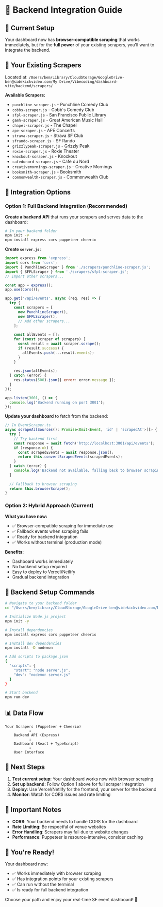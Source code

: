 # 🔗 Backend Integration Guide

## 🎯 Current Setup

Your dashboard now has **browser-compatible scraping** that works immediately, but for the **full power** of your existing scrapers, you'll want to integrate the backend.

## 📁 Your Existing Scrapers

Located at: `/Users/bem/Library/CloudStorage/GoogleDrive-ben@sidekickvideo.com/My Drive/Vibecoding/dashboard-vite/backend/scrapers/`

**Available Scrapers:**
- `punchline-scraper.js` - Punchline Comedy Club
- `cobbs-scraper.js` - Cobb's Comedy Club  
- `sfpl-scraper.js` - San Francisco Public Library
- `gamh-scraper.js` - Great American Music Hall
- `chapel-scraper.js` - The Chapel
- `ape-scraper.js` - APE Concerts
- `strava-scraper.js` - Strava SF Club
- `sfrando-scraper.js` - SF Rando
- `grizzlypeak-scraper.js` - Grizzly Peak
- `roxie-scraper.js` - Roxie Theater
- `knockout-scraper.js` - Knockout
- `cafedunord-scraper.js` - Cafe du Nord
- `creativemornings-scraper.js` - Creative Mornings
- `booksmith-scraper.js` - Booksmith
- `commonwealth-scraper.js` - Commonwealth Club

## 🚀 Integration Options

### Option 1: Full Backend Integration (Recommended)

**Create a backend API** that runs your scrapers and serves data to the dashboard:

```bash
# In your backend folder
npm init -y
npm install express cors puppeteer cheerio
```

**Create `server.js`:**
```javascript
import express from 'express';
import cors from 'cors';
import { PunchlineScraper } from './scrapers/punchline-scraper.js';
import { SFPLScraper } from './scrapers/sfpl-scraper.js';
// Import other scrapers...

const app = express();
app.use(cors());

app.get('/api/events', async (req, res) => {
  try {
    const scrapers = [
      new PunchlineScraper(),
      new SFPLScraper(),
      // Add other scrapers...
    ];
    
    const allEvents = [];
    for (const scraper of scrapers) {
      const result = await scraper.scrape();
      if (result.success) {
        allEvents.push(...result.events);
      }
    }
    
    res.json(allEvents);
  } catch (error) {
    res.status(500).json({ error: error.message });
  }
});

app.listen(3001, () => {
  console.log('Backend running on port 3001');
});
```

**Update your dashboard** to fetch from the backend:

```typescript
// In EventScraper.ts
async scrapeAllSources(): Promise<Omit<Event, 'id' | 'scrapedAt'>[]> {
  try {
    // Try backend first
    const response = await fetch('http://localhost:3001/api/events');
    if (response.ok) {
      const scrapedEvents = await response.json();
      return this.convertScrapedEvents(scrapedEvents);
    }
  } catch (error) {
    console.log('Backend not available, falling back to browser scraping...');
  }
  
  // Fallback to browser scraping
  return this.browserScrape();
}
```

### Option 2: Hybrid Approach (Current)

**What you have now:**
- ✅ Browser-compatible scraping for immediate use
- ✅ Fallback events when scraping fails
- ✅ Ready for backend integration
- ✅ Works without terminal (production mode)

**Benefits:**
- Dashboard works immediately
- No backend setup required
- Easy to deploy to Vercel/Netlify
- Gradual backend integration

## 🔧 Backend Setup Commands

```bash
# Navigate to your backend folder
cd "/Users/bem/Library/CloudStorage/GoogleDrive-ben@sidekickvideo.com/My Drive/Vibecoding/dashboard-vite/backend"

# Initialize Node.js project
npm init -y

# Install dependencies
npm install express cors puppeteer cheerio

# Install dev dependencies
npm install -D nodemon

# Add scripts to package.json
{
  "scripts": {
    "start": "node server.js",
    "dev": "nodemon server.js"
  }
}

# Start backend
npm run dev
```

## 📊 Data Flow

```
Your Scrapers (Puppeteer + Cheerio)
           ↓
    Backend API (Express)
           ↓
    Dashboard (React + TypeScript)
           ↓
    User Interface
```

## 🎯 Next Steps

1. **Test current setup**: Your dashboard works now with browser scraping
2. **Set up backend**: Follow Option 1 above for full scraper integration
3. **Deploy**: Use Vercel/Netlify for the frontend, your server for the backend
4. **Monitor**: Watch for CORS issues and rate limiting

## 🚨 Important Notes

- **CORS**: Your backend needs to handle CORS for the dashboard
- **Rate Limiting**: Be respectful of venue websites
- **Error Handling**: Scrapers may fail due to website changes
- **Performance**: Puppeteer is resource-intensive, consider caching

## 🎉 You're Ready!

Your dashboard now:
- ✅ Works immediately with browser scraping
- ✅ Has integration points for your existing scrapers
- ✅ Can run without the terminal
- ✅ Is ready for full backend integration

Choose your path and enjoy your real-time SF event dashboard! 🚀
